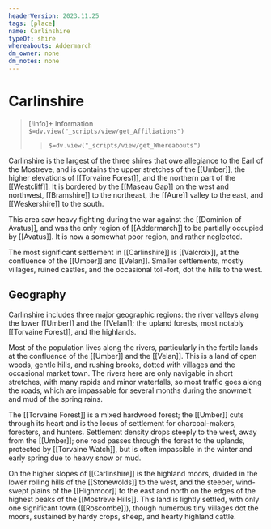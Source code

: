 ```yaml
---
headerVersion: 2023.11.25
tags: [place]
name: Carlinshire
typeOf: shire
whereabouts: Addermarch
dm_owner: none
dm_notes: none
---
```

# Carlinshire
>[!info]+ Information  
> `$=dv.view("_scripts/view/get_Affiliations")`  
>> `$=dv.view("_scripts/view/get_Whereabouts")`

Carlinshire is the largest of the three shires that owe allegiance to the Earl of the Mostreve, and is contains the upper stretches of the [[Umber]], the higher elevations of [[Torvaine Forest]], and the northern part of the [[Westcliff]]. It is bordered by the [[Maseau Gap]] on the west and northwest, [[Bramshire]] to the northeast, the [[Aure]] valley to the east, and [[Weskershire]] to the south. 

This area saw heavy fighting during the war against the [[Dominion of Avatus]], and was the only region of [[Addermarch]] to be partially occupied by [[Avatus]]. It is now a somewhat poor region, and rather neglected. 

The most significant settlement in [[Carlinshire]] is [[Valcroix]], at the confluence of the [[Umber]] and [[Velan]]. Smaller settlements, mostly villages, ruined castles, and the occasional toll-fort, dot the hills to the west. 

## Geography

Carlinshire includes three major geographic regions: the river valleys along the lower [[Umber]] and the [[Velan]]; the upland forests, most notably [[Torvaine Forest]], and the highlands. 

Most of the population lives along the rivers, particularly in the fertile lands at the confluence of the [[Umber]] and the [[Velan]]. This is a land of open woods, gentle hills, and rushing brooks, dotted with villages and the occasional market town. The rivers here are only navigable in short stretches, with many rapids and minor waterfalls, so most traffic goes along the roads, which are impassable for several months during the snowmelt and mud of the spring rains. 

The [[Torvaine Forest]] is a mixed hardwood forest; the [[Umber]] cuts through its heart and is the locus of settlement for charcoal-makers, foresters, and hunters. Settlement density drops steeply to the west, away from the [[Umber]]; one road passes through the forest to the uplands, protected by [[Torvaine Watch]], but is often impassible in the winter and early spring due to heavy snow or mud. 

On the higher slopes of [[Carlinshire]] is the highland moors, divided in the lower rolling hills of the [[Stonewolds]] to the west, and the steeper, wind-swept plains of the [[Highmoor]] to the east and north on the edges of the highest peaks of the [[Mostreve Hills]]. This land is lightly settled, with only one significant town ([[Roscombe]]), though numerous tiny villages dot the moors, sustained by hardy crops, sheep, and hearty highland cattle. 